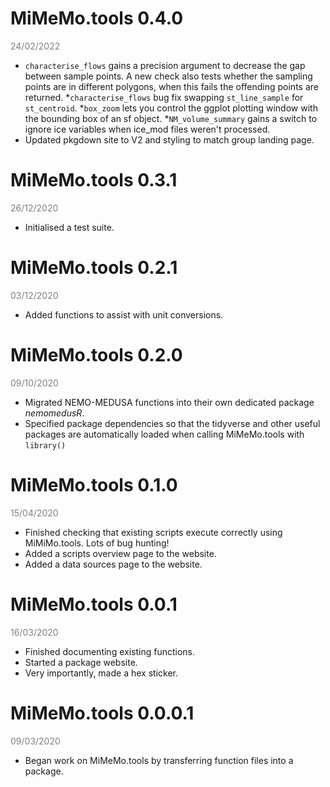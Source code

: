 # MiMeMo.tools 0.4.0 
<span style="color:grey;">24/02/2022</span>

* `characterise_flows` gains a precision argument to decrease the gap between sample points. A new check also tests whether the sampling points are in different polygons, when this fails the offending points are returned.
*`characterise_flows` bug fix swapping `st_line_sample` for `st_centroid`.
*`box_zoom` lets you control the ggplot plotting window with the bounding box of an sf object.
*`NM_volume_summary` gains a switch to ignore ice variables when ice_mod files weren't processed.
* Updated pkgdown site to V2 and styling to match group landing page.

# MiMeMo.tools 0.3.1 
<span style="color:grey;">26/12/2020</span>

* Initialised a test suite.

# MiMeMo.tools 0.2.1 
<span style="color:grey;">03/12/2020</span>

* Added functions to assist with unit conversions.

# MiMeMo.tools 0.2.0 
<span style="color:grey;">09/10/2020</span>

* Migrated NEMO-MEDUSA functions into their own dedicated package *nemomedusR*.
* Specified package dependencies so that the tidyverse and other useful packages are automatically loaded when calling MiMeMo.tools with `library()`

# MiMeMo.tools 0.1.0 
<span style="color:grey;">15/04/2020</span>

* Finished checking that existing scripts execute correctly using MiMiMo.tools. Lots of bug hunting!
* Added a scripts overview page to the website.
* Added a data sources page to the website.

# MiMeMo.tools 0.0.1 
<span style="color:grey;">16/03/2020</span>

* Finished documenting existing functions.
* Started a package website.
* Very importantly, made a hex sticker.

# MiMeMo.tools 0.0.0.1 
<span style="color:grey;">09/03/2020</span>

* Began work on MiMeMo.tools by transferring function files into a package.
